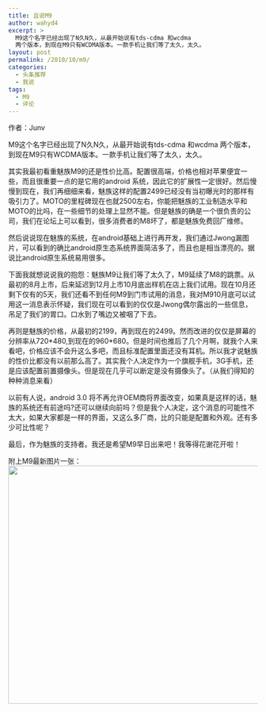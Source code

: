 ```yaml
---
title: 且说M9
author: wahyd4
excerpt: >
  M9这个名字已经出现了N久N久，从最开始说有tds-cdma 和wcdma
  两个版本，到现在M9只有WCDMA版本。一款手机让我们等了太久，太久。
layout: post
permalink: /2010/10/m9/
categories:
  - 头条推荐
  - 我说
tags:
  - M9
  - 评论
---
```

作者：Junv

M9这个名字已经出现了N久N久，从最开始说有tds-cdma 和wcdma 两个版本，到现在M9只有WCDMA版本。一款手机让我们等了太久，太久。

其实我最初看重魅族M9的还是性价比高。配置很高端，价格也相对苹果便宜一些，而且很重要一点的是它用的android 系统，因此它的扩展性一定很好。然后慢慢到现在，我们再细细来看，魅族这样的配置2499已经没有当初曝光时的那样有吸引力了。MOTO的里程碑现在也就2500左右，你能把魅族的工业制造水平和MOTO的比吗，在一些细节的处理上显然不能。但是魅族的确是一个很负责的公司，我们在论坛上可以看到，很多消费者的M8坏了，都是魅族免费回厂维修。

然后说说现在魅族的系统，在android基础上进行再开发，我们通过Jwong漏图片，可以看到的确比android原生态系统界面简洁多了，而且也是相当漂亮的。据说比android原生系统易用很多。

下面我就想说说我的抱怨：魅族M9让我们等了太久了，M9延续了M8的跳票。从最初的8月上市，后来延迟到12月上市10月底出样机在店上我们试用。现在10月还剩下仅有的5天，我们还看不到任何M9到门市试用的消息，我对M910月底可以试用这一消息表示怀疑，我们现在可以看到的仅仅是Jwong偶尔露出的一些信息，吊足了我们的胃口。口水到了嘴边又被咽了下去。

再则是魅族的价格，从最初的2199，再到现在的2499。然而改进的仅仅是屏幕的分辨率从720\*480,到现在的960\*680。但是时间也推后了几个月啊，就我个人来看吧，价格应该不会升这么多吧，而且标准配置里面还没有耳机。所以我才说魅族的性价比都没有以前那么高了。其实我个人决定作为一个旗舰手机，3G手机，还是应该配置前置摄像头。但是现在几乎可以断定是没有摄像头了。（从我们得知的种种消息来看）

以前有人说，android 3.0 将不再允许OEM商将界面改变，如果真是这样的话，魅族的系统还有前途吗?还可以继续向前吗？但是我个人决定，这个消息的可能性不太大，如果大家都是一样的界面，又这么多厂商，比的只能是配置和外观。还有多少可比性呢？

最后，作为魅族的支持者。我还是希望M9早日出来吧！我等得花谢花开啦！

附上M9最新图片一张：[<img class="aligncenter size-full wp-image-606" title="734f12f3bc2bba8c0b46e00e" src="http://www.junv.info/wp-content/uploads/2010/10/734f12f3bc2bba8c0b46e00e.jpg" alt="" width="640" height="480" />][1]

 [1]: http://www.junv.info/wp-content/uploads/2010/10/734f12f3bc2bba8c0b46e00e.jpg